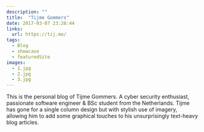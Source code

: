 ```yaml
---
description: ""
title:  "Tijme Gommers"
date: 2017-03-07 23:28:44
links:
  url: https://tij.me/
tags:
  - Blog
  - showcase
  - featuredSite
images:
  - 1.jpg
  - 2.jpg
  - 3.jpg
---
```


This is the personal blog of Tijme Gommers. A cyber security enthusiast, passionate software engineer & BSc student from the Netherlands. Tijme has gone for a single column design but with stylish use of imagery, allowing him to add some graphical touches to his unsurprisingly text-heavy blog articles.
